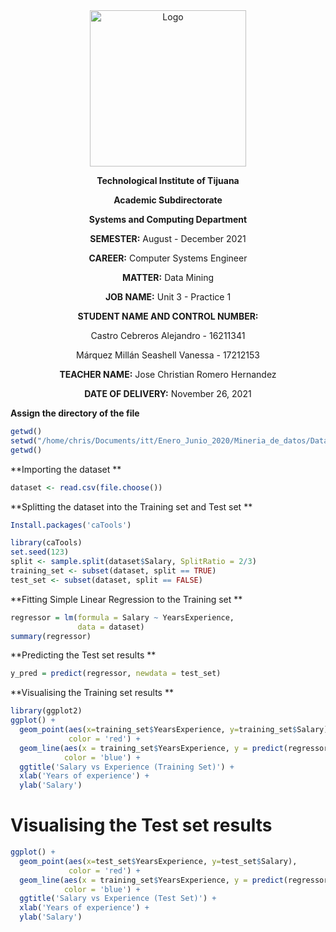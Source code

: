 <div align="center">
<img alt="Logo" src="https://www.tijuana.tecnm.mx/wp-content/themes/tecnm/images/logo_TECT.png" width=250 height=250>
</p>

**Technological Institute of Tijuana** 

**Academic Subdirectorate** 

**Systems and Computing Department** 

**SEMESTER:** 
August - December 2021

**CAREER:** 
Computer Systems Engineer

**MATTER:** 
Data Mining

**JOB NAME:** 
Unit 3 - Practice 1

**STUDENT NAME AND CONTROL NUMBER:** 


Castro Cebreros Alejandro - 16211341 

Márquez Millán Seashell Vanessa - 17212153

**TEACHER NAME:** 
Jose Christian Romero Hernandez

**DATE OF DELIVERY:** 
November 26, 2021

</div>

<div align="Justify">

**Assign the directory of the file**

```R 
getwd()
setwd("/home/chris/Documents/itt/Enero_Junio_2020/Mineria_de_datos/DataMining/MachineLearning/SimpleLinearRegression")
getwd()
```

**Importing the dataset **

```R 
dataset <- read.csv(file.choose())
```

**Splitting the dataset into the Training set and Test set **

```R 
Install.packages('caTools') 

library(caTools)
set.seed(123)
split <- sample.split(dataset$Salary, SplitRatio = 2/3)
training_set <- subset(dataset, split == TRUE)
test_set <- subset(dataset, split == FALSE)
```

**Fitting Simple Linear Regression to the Training set **

```R 
regressor = lm(formula = Salary ~ YearsExperience,
               data = dataset)
summary(regressor)
```

**Predicting the Test set results **

```R 
y_pred = predict(regressor, newdata = test_set)
```

**Visualising the Training set results **

```R 
library(ggplot2)
ggplot() +
  geom_point(aes(x=training_set$YearsExperience, y=training_set$Salary),
             color = 'red') +
  geom_line(aes(x = training_set$YearsExperience, y = predict(regressor, newdata = training_set)),
            color = 'blue') +
  ggtitle('Salary vs Experience (Training Set)') +
  xlab('Years of experience') +
  ylab('Salary')
```

# Visualising the Test set results

```R 
ggplot() +
  geom_point(aes(x=test_set$YearsExperience, y=test_set$Salary),
             color = 'red') +
  geom_line(aes(x = training_set$YearsExperience, y = predict(regressor, newdata = training_set)),
            color = 'blue') +
  ggtitle('Salary vs Experience (Test Set)') +
  xlab('Years of experience') +
  ylab('Salary')
```


